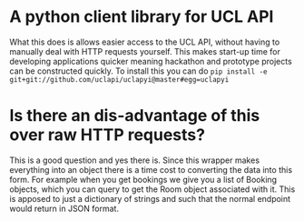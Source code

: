 # A python client library for UCL API

What this does is allows easier access to the UCL API, without having to manually deal with HTTP requests yourself. This makes start-up time for developing applications quicker meaning hackathon and prototype projects can be constructed quickly. To install this you can do ``` pip install -e git+git://github.com/uclapi/uclapyi@master#egg=uclapyi ```

# Is there an dis-advantage of this over raw HTTP requests?

This is a good question and yes there is. Since this wrapper makes everything into an object there is a time cost to converting the data into this form. For example when you get bookings we give you a list of Booking objects, which you can query to get the Room object associated with it. This is apposed to just a dictionary of strings and such that the normal endpoint would return in JSON format.
